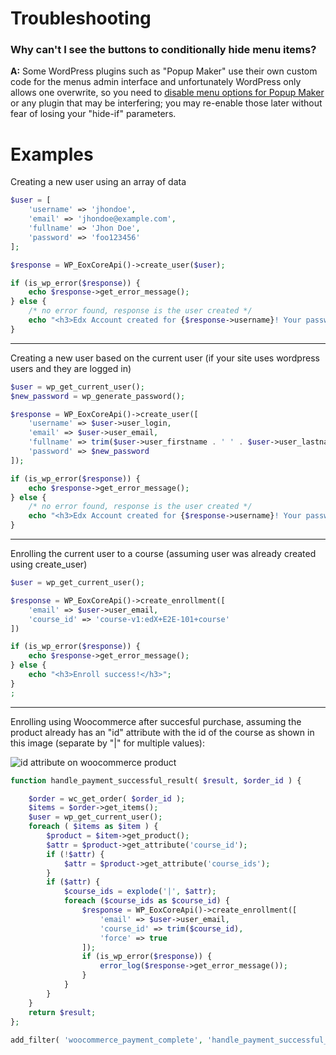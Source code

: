 Troubleshooting
=======

### Why can't I see the buttons to conditionally hide menu items?
**A:** Some WordPress plugins such as "Popup Maker" use their own custom code for the menus admin interface and unfortunately WordPress only allows one overwrite, so you need to [disable menu options for Popup Maker](https://docs.wppopupmaker.com/article/297-popup-maker-is-overwriting-my-menu-editor-functions-how-can-i-fix-this) or any plugin that may be interfering; you may re-enable those later without fear of losing your "hide-if" parameters.


Examples
========

Creating a new user using an array of data

```php
$user = [
    'username' => 'jhondoe',
    'email' => 'jhondoe@example.com',
    'fullname' => 'Jhon Doe',
    'password' => 'foo123456'
];

$response = WP_EoxCoreApi()->create_user($user);

if (is_wp_error($response)) {
    echo $response->get_error_message();
} else {
    /* no error found, response is the user created */
    echo "<h3>Edx Account created for {$response->username}! Your password is $new_password</h3>";
}

```
---

Creating a new user based on the current user (if your site uses wordpress users and they are logged in)

```php
$user = wp_get_current_user();
$new_password = wp_generate_password();

$response = WP_EoxCoreApi()->create_user([
    'username' => $user->user_login,
    'email' => $user->user_email,
    'fullname' => trim($user->user_firstname . ' ' . $user->user_lastname),
    'password' => $new_password
]);

if (is_wp_error($response)) {
	echo $response->get_error_message();
} else {
	/* no error found, response is the user created */
	echo "<h3>Edx Account created for {$response->username}! Your password is $new_password</h3>";
}

```
---

Enrolling the current user to a course (assuming user was already created using create_user)

```php
$user = wp_get_current_user();

$response = WP_EoxCoreApi()->create_enrollment([
    'email' => $user->user_email,
    'course_id' => 'course-v1:edX+E2E-101+course'
])

if (is_wp_error($response)) {
	echo $response->get_error_message();
} else {
	echo "<h3>Enroll success!</h3>";
}
;
```
---

Enrolling using Woocommerce after succesful purchase, assuming the product already has an "id" attribute with the id of the course as shown in this image (separate by "|" for multiple values):

<img src="https://i.imgur.com/S2xLZfy.png" alt="id attribute on woocommerce product">

```php
function handle_payment_successful_result( $result, $order_id ) { 

    $order = wc_get_order( $order_id );
    $items = $order->get_items();
    $user = wp_get_current_user();
    foreach ( $items as $item ) {
        $product = $item->get_product();
        $attr = $product->get_attribute('course_id');
        if (!$attr) {
            $attr = $product->get_attribute('course_ids');
        }
        if ($attr) { 
            $course_ids = explode('|', $attr);
            foreach ($course_ids as $course_id) {
                $response = WP_EoxCoreApi()->create_enrollment([
                    'email' => $user->user_email,
                    'course_id' => trim($course_id),
                    'force' => true
                ]);
                if (is_wp_error($response)) {
                    error_log($response->get_error_message());
                }
            }
        }
    }
    return $result; 
}; 
         
add_filter( 'woocommerce_payment_complete', 'handle_payment_successful_result', 10, 2 );    
```

